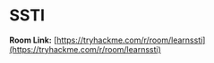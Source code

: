# SSTI

**Room Link:** [https://tryhackme.com/r/room/learnssti](https://tryhackme.com/r/room/learnssti)
